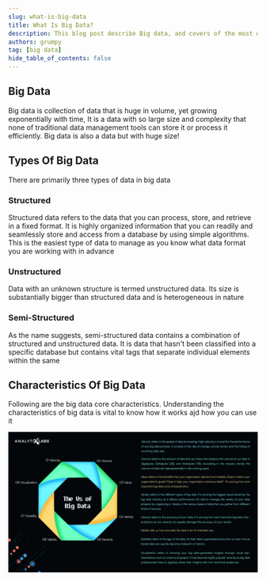 ```yaml
---
slug: what-is-big-data
title: What Is Big Data?
description: This blog post describe Big data, and covers of the most details Big data
authors: grumpy
tag: [big data]
hide_table_of_contents: false
---
```


## Big Data

Big data is collection of data that is huge in volume, yet growing exponentially with time, It is a data with so large size and complexity that none of traditional data management tools can store it or process it efficiently. Big data is also a data but with huge size!

## Types Of Big Data

There are primarily three types of data in big data

### Structured

Structured data refers to the data that you can process, store, and retrieve in a fixed format. It is highly organized information that you can readily and seamlessly store and access from a database by using simple algorithms. This is the easiest type of data to manage as you know what data format you are working with in advance

### Unstructured

Data with an unknown structure is termed unstructured data. Its size is substantially bigger than structured data and is heterogeneous in nature

### Semi-Structured

As the name suggests, semi-structured data contains a combination of structured and unstructured data. It is data that hasn't been classified into a specific database but contains vital tags that separate individual elements within the same

## Characteristics Of Big Data

Following are the big data core characteristics. Understanding the characteristics of big data is vital to know how it works ajd how you can use it

![Characteristics](../static/img/blog/characteristics.jpg)
